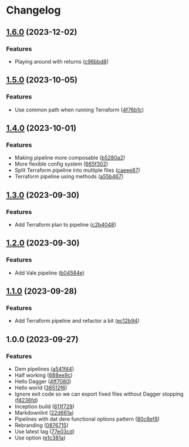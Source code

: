 # Changelog

## [1.6.0](https://github.com/staticaland/brandish/compare/v1.5.0...v1.6.0) (2023-12-02)


### Features

* Playing around with returns ([c96bbd8](https://github.com/staticaland/brandish/commit/c96bbd89ca8459d4331f7319d3f3e358084aa267))

## [1.5.0](https://github.com/staticaland/brandish/compare/v1.4.0...v1.5.0) (2023-10-05)


### Features

* Use common path when running Terraform ([4f76b1c](https://github.com/staticaland/brandish/commit/4f76b1c58ab8c002b252c9a0a9c242c5bb8c4d88))

## [1.4.0](https://github.com/staticaland/brandish/compare/v1.3.0...v1.4.0) (2023-10-01)


### Features

* Making pipeline more composable ([b5280a2](https://github.com/staticaland/brandish/commit/b5280a29156c77aea599f39faf4b692a54dba5fb))
* More flexible config system ([665f302](https://github.com/staticaland/brandish/commit/665f3029660b582496a8dadced1e22779e5e3fa8))
* Split Terraform pipeline into multiple files ([caeee87](https://github.com/staticaland/brandish/commit/caeee878de43d4b931584a9b4a678cf9061b3fb7))
* Terraform pipeline using methods ([a55b467](https://github.com/staticaland/brandish/commit/a55b4679c26245794a1096e46e53306e95570039))

## [1.3.0](https://github.com/staticaland/brandish/compare/v1.2.0...v1.3.0) (2023-09-30)


### Features

* Add Terraform plan to pipeline ([c2b4048](https://github.com/staticaland/brandish/commit/c2b4048271c852b548576377594c5c4c1ec9d789))

## [1.2.0](https://github.com/staticaland/brandish/compare/v1.1.0...v1.2.0) (2023-09-30)


### Features

* Add Vale pipeline ([b04584e](https://github.com/staticaland/brandish/commit/b04584ee6972614c2233350ee090c9efc1d02d74))

## [1.1.0](https://github.com/staticaland/brandish/compare/v1.0.0...v1.1.0) (2023-09-28)


### Features

* Add Terraform pipeline and refactor a bit ([ec12b94](https://github.com/staticaland/brandish/commit/ec12b94b0283d695e3af2efd1a9e3469812f4ec1))

## 1.0.0 (2023-09-27)


### Features

* Dem pipelines ([a541f44](https://github.com/staticaland/brandish/commit/a541f442aa284f768e7f110b0be4ced4a5dd4162))
* Half working ([688ee9c](https://github.com/staticaland/brandish/commit/688ee9cc88bd3452ff23d7c66d467a835803bd33))
* Hello Dagger ([4ff7080](https://github.com/staticaland/brandish/commit/4ff7080d3d625ebfec46bbea8001e560ad1a1d7e))
* Hello world ([38512f6](https://github.com/staticaland/brandish/commit/38512f6bac12fc015fd356efe240fcf340e640f9))
* Ignore exit code so we can export fixed files without Dagger stopping ([f4236fd](https://github.com/staticaland/brandish/commit/f4236fd2e589f00d1649064564bde83d344c13be))
* Inception build ([611f729](https://github.com/staticaland/brandish/commit/611f729afd40845c151cbca8933ff234796093c0))
* Markdownlint ([22d661a](https://github.com/staticaland/brandish/commit/22d661ad4318f36180ac521fc39c07b31f561c5d))
* Pipelines with dat dere functional options pattern ([80c8ef8](https://github.com/staticaland/brandish/commit/80c8ef8654a0ed0eab0bb06fa19cf1a30ae1a0da))
* Rebranding ([0876715](https://github.com/staticaland/brandish/commit/087671505b6c5612c35bc664ecdf69092f48adb7))
* Use latest tag ([77e03cd](https://github.com/staticaland/brandish/commit/77e03cd38e1248a91b24e91e6372e45f8bee0104))
* Use option ([e1c381a](https://github.com/staticaland/brandish/commit/e1c381afddac60581d36b1ba57e2ce3246c01586))
